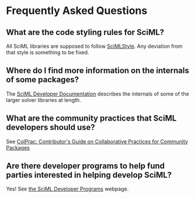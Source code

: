 # Frequently Asked Questions

## What are the code styling rules for SciML?

All SciML libraries are supposed to follow [SciMLStyle](https://github.com/SciML/SciMLStyle).
Any deviation from that style is something to be fixed.

## Where do I find more information on the internals of some packages?

The [SciML Developer Documentation](http://devdocs.sciml.ai/latest/) describes the internals
of some of the larger solver libraries at length.

## What are the community practices that SciML developers should use?

See [ColPrac: Contributor's Guide on Collaborative Practices for Community Packages](https://github.com/SciML/ColPrac)

## Are there developer programs to help fund parties interested in helping develop SciML?

Yes! See [the SciML Developer Programs](https://sciml.ai/dev/) webpage.